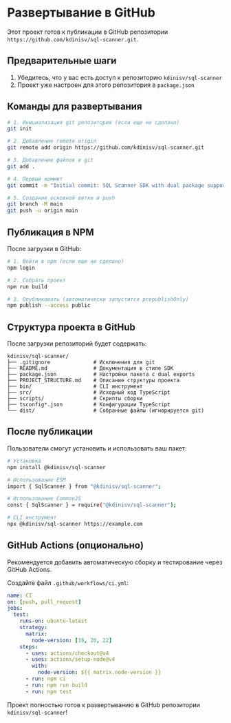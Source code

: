 # Развертывание в GitHub

Этот проект готов к публикации в GitHub репозитории `https://github.com/kdinisv/sql-scanner.git`.

## Предварительные шаги

1. Убедитесь, что у вас есть доступ к репозиторию `kdinisv/sql-scanner`
2. Проект уже настроен для этого репозитория в `package.json`

## Команды для развертывания

```bash
# 1. Инициализация git репозитория (если еще не сделано)
git init

# 2. Добавление remote origin
git remote add origin https://github.com/kdinisv/sql-scanner.git

# 3. Добавление файлов в git
git add .

# 4. Первый коммит
git commit -m "Initial commit: SQL Scanner SDK with dual package support"

# 5. Создание основной ветки и push
git branch -M main
git push -u origin main
```

## Публикация в NPM

После загрузки в GitHub:

```bash
# 1. Войти в npm (если еще не сделано)
npm login

# 2. Собрать проект
npm run build

# 3. Опубликовать (автоматически запустится prepublishOnly)
npm publish --access public
```

## Структура проекта в GitHub

После загрузки репозиторий будет содержать:

```
kdinisv/sql-scanner/
├── .gitignore              # Исключения для git
├── README.md               # Документация в стиле SDK
├── package.json            # Настройки пакета с dual exports
├── PROJECT_STRUCTURE.md    # Описание структуры проекта
├── bin/                    # CLI инструмент
├── src/                    # Исходный код TypeScript
├── scripts/                # Скрипты сборки
├── tsconfig*.json          # Конфигурации TypeScript
└── dist/                   # Собранные файлы (игнорируется git)
```

## После публикации

Пользователи смогут установить и использовать ваш пакет:

```bash
# Установка
npm install @kdinisv/sql-scanner

# Использование ESM
import { SqlScanner } from "@kdinisv/sql-scanner";

# Использование CommonJS
const { SqlScanner } = require("@kdinisv/sql-scanner");

# CLI инструмент
npx @kdinisv/sql-scanner https://example.com
```

## GitHub Actions (опционально)

Рекомендуется добавить автоматическую сборку и тестирование через GitHub Actions.

Создайте файл `.github/workflows/ci.yml`:

```yaml
name: CI
on: [push, pull_request]
jobs:
  test:
    runs-on: ubuntu-latest
    strategy:
      matrix:
        node-version: [18, 20, 22]
    steps:
      - uses: actions/checkout@v4
      - uses: actions/setup-node@v4
        with:
          node-version: ${{ matrix.node-version }}
      - run: npm ci
      - run: npm run build
      - run: npm test
```

Проект полностью готов к развертыванию в GitHub репозитории `kdinisv/sql-scanner`!
